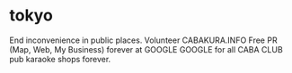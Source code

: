 # tokyo
End inconvenience in public places. Volunteer CABAKURA.INFO Free PR (Map, Web, My Business) forever at GOOGLE GOOGLE for all CABA CLUB pub karaoke shops forever.
